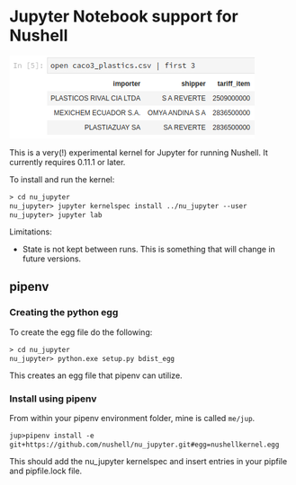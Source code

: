 # Jupyter Notebook support for Nushell

![Example of Jupyter running Nushell](jupyter_example.png)

This is a very(!) experimental kernel for Jupyter for running Nushell. It currently requires 0.11.1 or later.

To install and run the kernel:

```
> cd nu_jupyter
nu_jupyter> jupyter kernelspec install ../nu_jupyter --user
nu_jupyter> jupyter lab
```

Limitations:

* State is not kept between runs. This is something that will change in future versions.

## pipenv

### Creating the python egg
To create the egg file do the following:
```
> cd nu_jupyter
nu_jupyter> python.exe setup.py bdist_egg
```
This creates an egg file that pipenv can utilize.
### Install using pipenv
From within your pipenv environment folder, mine is called `me/jup`.
```
jup>pipenv install -e git+https://github.com/nushell/nu_jupyter.git#egg=nushellkernel.egg
```
This should add the nu_jupyter kernelspec and insert entries in your pipfile and pipfile.lock file.
